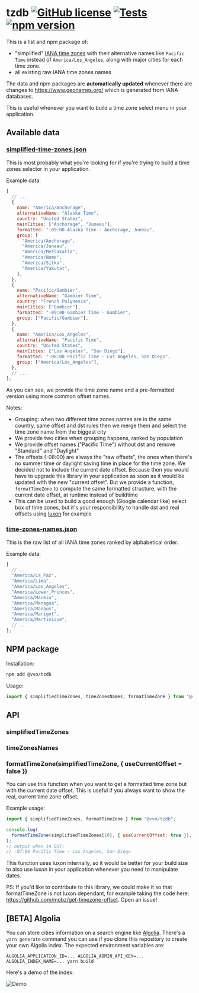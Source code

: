 # tzdb [![GitHub license](https://img.shields.io/github/license/vvo/tzdb?style=flat)](https://github.com/vvo/tzdb/blob/master/LICENSE) [![Tests](https://github.com/vvo/tzdb/workflows/CI/badge.svg)](https://github.com/vvo/tzdb/actions) [![npm version](https://badge.fury.io/js/%40vvo%2Ftzdb.svg)](https://www.npmjs.com/package/@vvo/tzdb)

This is a list and npm package of:

- "simplified" [IANA time zones](https://www.iana.org/time-zones) with their alternative names like `Pacific Time` instead of `America/Los_Angeles`, along with major cities for each time zone.
- all existing raw IANA time zones names

The data and npm packages are **automatically updated** whenever there are changes to https://www.geonames.org/ which is generated from IANA databases.

This is useful whenever you want to build a time zone select menu in your application.

## Available data

### [simplified-time-zones.json](./simplified-time-zones.json)

This is most probably what you're looking for if you're trying to build a time zones selector in your application.

Example data:

```js
[
  // ...
  {
    name: "America/Anchorage",
    alternativeName: "Alaska Time",
    country: "United States",
    mainCities: ["Anchorage", "Juneau"],
    formatted: "-09:00 Alaska Time - Anchorage, Juneau",
    group: [
      "America/Anchorage",
      "America/Juneau",
      "America/Metlakatla",
      "America/Nome",
      "America/Sitka",
      "America/Yakutat",
    ],
  },
  {
    name: "Pacific/Gambier",
    alternativeName: "Gambier Time",
    country: "French Polynesia",
    mainCities: ["Gambier"],
    formatted: "-09:00 Gambier Time - Gambier",
    group: ["Pacific/Gambier"],
  },
  {
    name: "America/Los_Angeles",
    alternativeName: "Pacific Time",
    country: "United States",
    mainCities: ["Los Angeles", "San Diego"],
    formatted: "-08:00 Pacific Time - Los Angeles, San Diego",
    group: ["America/Los_Angeles"],
  },
  // ...
];
```

As you can see, we provide the time zone name and a pre-formatted version using more common offset names.

Notes:

- Grouping: when two different time zones names are in the same country, same offset and dst rules then we merge them and select the time zone name from the biggest city
- We provide two cities when grouping happens, ranked by population
- We provide offset names ("Pacific Time") without dst and remove "Standard" and "Daylight"
- The offsets (-08:00) are always the "raw offsets", the ones when there's no summer time or daylight saving time in place for the time zone. We decided not to include the current date offset. Because then you would have to upgrade this library in your application as soon as it would be updated with the new "current offset". But we provide a function, `formatTimeZone` to compute the same formatted structure, with the current date offset, at runtime instead of buildtime
- This can be used to build a good enough (Google calendar like) select box of time zones, but it's your responsibility to handle dst and real offsets using [luxon](https://moment.github.io/luxon/) for example

### [time-zones-names.json](./time-zones-names.json)

This is the raw list of all IANA time zones ranked by alphabetical order.

Example data:

```js
[
  // ...
  "America/La_Paz",
  "America/Lima",
  "America/Los_Angeles",
  "America/Lower_Princes",
  "America/Maceio",
  "America/Managua",
  "America/Manaus",
  "America/Marigot",
  "America/Martinique",
  // ...
];
```

## NPM package

Installation:

```bash
npm add @vvo/tzdb
```

Usage:

```js
import { simplifiedTimeZones, timeZonesNames, formatTimeZone } from "@vvo/tzdb";
```

## API

### simplifiedTimeZones

### timeZonesNames

### formatTimeZone(simplifiedTimeZone, { useCurrentOffset = false })

You can use this function when you want to get a formatted time zone but with the current date offset. This is useful if you always want to show the real, current time zone offset.

Example usage:

```js
import { simplifiedTimeZones, formatTimeZone } from "@vvo/tzdb";

console.log(
  formatTimeZone(simplifiedTimeZones[10], { useCurrentOffset: true }),
);
// output when in DST:
// -07:00 Pacific Time - Los Angeles, San Diego
```

This function uses luxon internally, so it would be better for your build size to also use luxon in your application whenever you need to manipulate dates.

PS: If you'd like to contribute to this library, we could make it so that formatTimeZone is not luxon dependant, for example taking the code here: https://github.com/mobz/get-timezone-offset. Open an issue!

## [BETA] Algolia

You can store cities information on a search engine like [Algolia](http://algolia.com/). There's a `yarn generate` command you can use if you clone this repository to create your own Algolia index. The expected environment variables are:

```
ALGOLIA_APPLICATION_ID=... ALGOLIA_ADMIN_API_KEY=... ALGOLIA_INDEX_NAME=... yarn build
```

Here's a demo of the index:

![Demo](./demo.gif)
